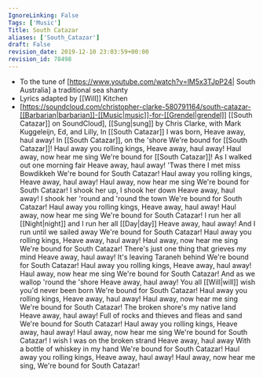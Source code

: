 ```yaml
---
IgnoreLinking: False
Tags: ['Music']
Title: South Catazar
aliases: ['South_Catazar']
draft: False
revision_date: 2019-12-10 23:03:59+00:00
revision_id: 78498
---
```


* To the tune of [https://www.youtube.com/watch?v=lM5x3TJpP24| South Australia]  a traditional sea shanty
* Lyrics adapted by [[Will]] Kitchen
* [https://soundcloud.com/christopher-clarke-580791164/south-catazar-[[Barbarian|barbarian]]-[[Music|music]]-for-[[Grendel|grendel]] [[South Catazar]] on SoundCloud], [[Sung|sung]] by Chris Clarke, with Mark Kuggeleijn, Ed, and Lilly,
In [[South Catazar]] I was born, 
Heave away, haul away!
In [[South Catazar]], on the 'shore
We're bound for [[South Catazar]]!
Haul away you rolling kings,
Heave away, haul away!
Haul away, now hear me sing
We're bound for [[South Catazar]]!
As I walked out one morning fair
Heave away, haul away!
'Twas there I met miss Bowdikkeh
We're bound for South Catazar!
Haul away you rolling kings,
Heave away, haul away!
Haul away, now hear me sing
We're bound for South Catazar!
I shook her up, I shook her down
Heave away, haul away!
I shook her 'round and 'round the town
We're bound for South Catazar!
Haul away you rolling kings,
Heave away, haul away!
Haul away, now hear me sing
We're bound for South Catazar!
I run her all [[Night|night]] and I run her all [[Day|day]]
Heave away, haul away!
And I run until we sailed away
We're bound for South Catazar!
Haul away you rolling kings,
Heave away, haul away!
Haul away, now hear me sing
We're bound for South Catazar!
There's just one thing that grieves my mind
Heave away, haul away!
It's leaving Taraneh behind
We're bound for South Catazar!
Haul away you rolling kings,
Heave away, haul away!
Haul away, now hear me sing
We're bound for South Catazar!
And as we wallop 'round the 'shore
Heave away, haul away!
You all [[Will|will]] wish you'd never been born
We're bound for South Catazar!
Haul away you rolling kings,
Heave away, haul away!
Haul away, now hear me sing
We're bound for South Catazar!
The broken shore's my native land
Heave away, haul away!
Full of rocks and thieves and fleas and sand
We're bound for South Catazar!
Haul away you rolling kings,
Heave away, haul away!
Haul away, now hear me sing
We're bound for South Catazar!
I wish I was on the broken strand
Heave away, haul away
With a bottle of whiskey in my hand
We're bound for South Catazar!
Haul away you rolling kings,
Heave away, haul away!
Haul away, now hear me sing,
We're bound for South Catazar!